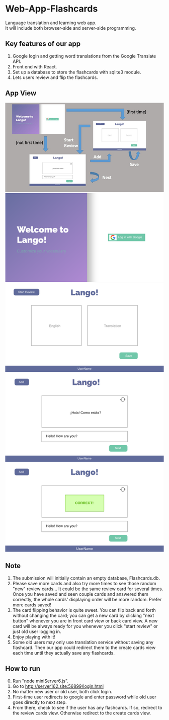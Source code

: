 # Web-App-Flashcards
Language translation and learning web app.  
It will include both browser-side and server-side programming.

## Key features of our app
1. Google login and getting word translations from the Google Translate API.
2. Front end with React.
3. Set up a database to store the flashcards with sqlite3 module.
4. Lets users review and flip the flashcards.  

## App View
![flow](https://github.com/jiajunliangucdavis/Web-App-Flashcards/blob/master/View%20and%20Flow/flow.jpg)
![login](https://github.com/jiajunliangucdavis/Web-App-Flashcards/blob/master/View%20and%20Flow/login.png)
![create](https://github.com/jiajunliangucdavis/Web-App-Flashcards/blob/master/View%20and%20Flow/create.png)
![review](https://github.com/jiajunliangucdavis/Web-App-Flashcards/blob/master/View%20and%20Flow/review.png)
![correct](https://github.com/jiajunliangucdavis/Web-App-Flashcards/blob/master/View%20and%20Flow/correct.png)

## Note
1. The submission will initially contain an empty database, Flashcards.db. 
2. Please save more cards and also try more times to see those random "new" review cards... It could be the same review card for several times. Once you have saved and seen couple cards and answered them correctly, the whole cards' displaying order will be more random. Prefer more cards saved!
3. The card flipping behavior is quite sweet. You can flip back and forth without changing the card; you can get a new card by clicking "next button" whenever you are in front card view or back card view. A new card will be always ready for you whenever you click "start review" or just old user logging in.
4. Enjoy playing with it! 
5. Some old users may only use translation service without saving any flashcard. Then our app could redirect them to the create cards view each time until they actually save any flashcards.

## How to run
0. Run "node miniServer6.js".
1. Go to http://server162.site:56899/login.html
2. No matter new user or old user, both click login.
3. First-time user redirects to google and enter password while old user goes directly to next step.
4. From there, check to see if the user has any flashcards. If so, redirect to the review cards view. Otherwise redirect to the create cards view.
